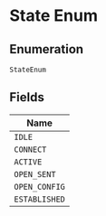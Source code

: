 
# State Enum

## Enumeration

`StateEnum`

## Fields

| Name |
|  --- |
| `IDLE` |
| `CONNECT` |
| `ACTIVE` |
| `OPEN_SENT` |
| `OPEN_CONFIG` |
| `ESTABLISHED` |

